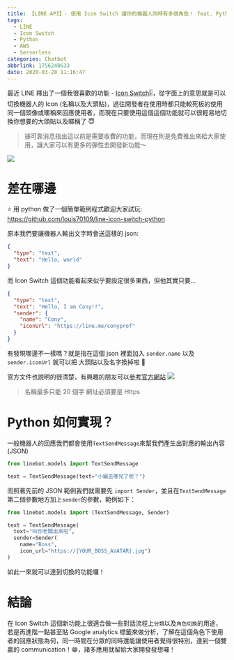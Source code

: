 ```yaml
---
title: 【LINE API】- 使用 Icon Switch 讓你的機器人同時有多個角色！ feat. Python
tags:
  - LINE
  - Icon Switch
  - Python
  - AWS
  - Serverless
categories: Chatbot
abbrlink: 1756248633
date: 2020-03-28 11:16:47
---
```


最近 LINE 釋出了一個我很喜歡的功能 - [Icon Switch](https://developers.line.biz/zh-hant/reference/messaging-api/#icon-nickname-switch)🎚，從字面上的意思就是可以切換機器人的 Icon (名稱以及大頭貼)，過往開發者在使用時都只能較死板的使用同一個頭像或暱稱來回應使用者，而現在只要使用這個這個功能就可以很輕易地切換你想要的大頭貼以及暱稱了 😇

> 據可靠消息指出這以前是需要收費的功能，而現在則是免費推出來給大家使用，讓大家可以有更多的彈性去開發新功能～

![](https://i.imgur.com/TbtdNFjl.png)

<!-- more -->

# 差在哪邊

⭐️ 用 python 做了一個簡單範例程式歡迎大家試玩: https://github.com/louis70109/line-icon-switch-python

原本我們要讓機器人輸出文字時會送這樣的 json:

```json
{
  "type": "text",
  "text": "Hello, world"
}
```

而 Icon Switch 這個功能看起來似乎要設定很多東西，但他其實只要...

```json
{
  "type": "text",
  "text": "Hello, I am Cony!!",
  "sender": {
    "name": "Cony",
    "iconUrl": "https://line.me/conyprof"
  }
}
```

有發現哪邊不一樣嗎？就是指在這個 json 裡面加入 `sender.name` 以及 `sender.iconUrl` 就可以把 大頭貼以及名字換掉啦 🎉

官方文件也說明的很清楚，有興趣的朋友可以[參考官方網站](https://developers.line.biz/zh-hant/reference/messaging-api/#icon-nickname-switch)
![](https://i.imgur.com/0o5tiWJ.png)

> 名稱最多只能 20 個字
> 網址必須要是 Https

# Python 如何實現？

一般機器人的回應我們都會使用`TextSendMessage`來幫我們產生出對應的輸出內容(JSON)

```python
from linebot.models import TextSendMessage

text = TextSendMessage(text="小編去哪兒了呢？")
```

而照著先前的 JSON 範例我們就需要先 `import Sender`，並且在`TextSendMessage`第二個參數地方加上`sender`的參數，範例如下：

```python
from linebot.models import (TextSendMessage, Sender)

text = TextSendMessage(
  text="叫你老闆出來啦",
  sender=Sender(
    name="Boss",
    icon_url="https://{YOUR_BOSS_AVATAR}.jpg")
)
```

如此一來就可以達到切換的功能囉！

# 結論

在 Icon Switch 這個新功能上很適合做一些對話流程上`分類`以及`角色切換`的用途，若是再進階一點甚至貼 Google analytics 標籤來做分析，了解在這個角色下使用者的回應狀態為何，同一時間在分眾的同時還能讓使用者覺得很特別，達到一個雙贏的 communication！😁，諸多應用就留給大家開發發想囉！
